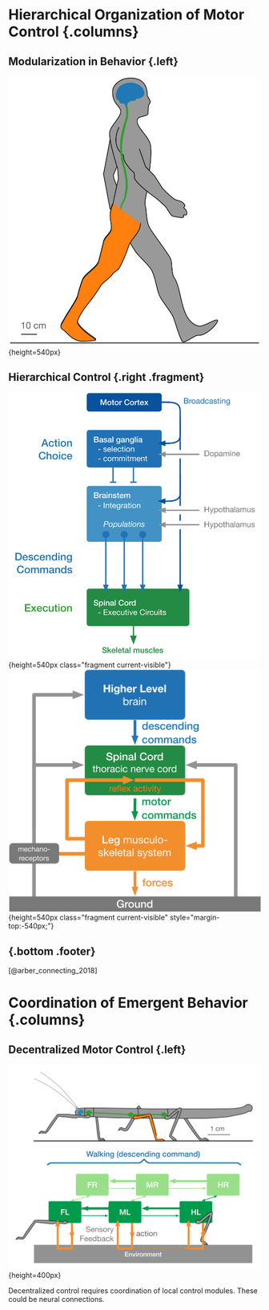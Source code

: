# Hierarchical Organization of Motor Control {.columns}

## Modularization in Behavior {.left}

![](../data/02/hierarchical_human.svg){height=540px}

## Hierarchical Control {.right .fragment}

![](../data/02/hierarchical_brain.svg){height=540px class="fragment current-visible"}
![](../data/02/hierarchical_overview.svg){height=540px class="fragment current-visible" style="margin-top:-540px;"}

## {.bottom .footer}

[@arber_connecting_2018]


# Coordination of Emergent Behavior {.columns}

## Decentralized Motor Control {.left}

![](../data/02/schilling_decentralized.svg){height=400px}

Decentralized control requires coordination of local control modules. These could be neural connections.



